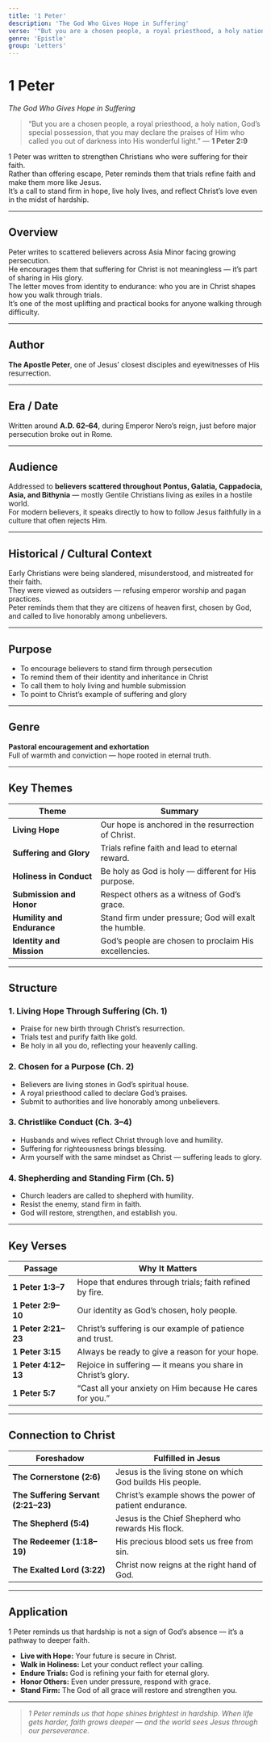 ```yaml
---
title: '1 Peter'
description: 'The God Who Gives Hope in Suffering'
verse: '"But you are a chosen people, a royal priesthood, a holy nation, God's special possession, that you may declare the praises of Him who called you out of darkness into His wonderful light." — 1 Peter 2:9'
genre: 'Epistle'
group: 'Letters'
---
```


# 1 Peter  
*The God Who Gives Hope in Suffering*

> “But you are a chosen people, a royal priesthood, a holy nation, God’s special possession, that you may declare the praises of Him who called you out of darkness into His wonderful light.” — **1 Peter 2:9**

1 Peter was written to strengthen Christians who were suffering for their faith.  
Rather than offering escape, Peter reminds them that trials refine faith and make them more like Jesus.  
It’s a call to stand firm in hope, live holy lives, and reflect Christ’s love even in the midst of hardship.

---

## Overview  
Peter writes to scattered believers across Asia Minor facing growing persecution.  
He encourages them that suffering for Christ is not meaningless — it’s part of sharing in His glory.  
The letter moves from identity to endurance: who you are in Christ shapes how you walk through trials.  
It’s one of the most uplifting and practical books for anyone walking through difficulty.

---

## Author  
**The Apostle Peter**, one of Jesus’ closest disciples and eyewitnesses of His resurrection.

---

## Era / Date  
Written around **A.D. 62–64**, during Emperor Nero’s reign, just before major persecution broke out in Rome.

---

## Audience  
Addressed to **believers scattered throughout Pontus, Galatia, Cappadocia, Asia, and Bithynia** — mostly Gentile Christians living as exiles in a hostile world.  
For modern believers, it speaks directly to how to follow Jesus faithfully in a culture that often rejects Him.

---

## Historical / Cultural Context  
Early Christians were being slandered, misunderstood, and mistreated for their faith.  
They were viewed as outsiders — refusing emperor worship and pagan practices.  
Peter reminds them that they are citizens of heaven first, chosen by God, and called to live honorably among unbelievers.

---

## Purpose  
- To encourage believers to stand firm through persecution  
- To remind them of their identity and inheritance in Christ  
- To call them to holy living and humble submission  
- To point to Christ’s example of suffering and glory  

---

## Genre  
**Pastoral encouragement and exhortation**  
Full of warmth and conviction — hope rooted in eternal truth.

---

## Key Themes  

| Theme | Summary |
|-------|----------|
| **Living Hope** | Our hope is anchored in the resurrection of Christ. |
| **Suffering and Glory** | Trials refine faith and lead to eternal reward. |
| **Holiness in Conduct** | Be holy as God is holy — different for His purpose. |
| **Submission and Honor** | Respect others as a witness of God’s grace. |
| **Humility and Endurance** | Stand firm under pressure; God will exalt the humble. |
| **Identity and Mission** | God’s people are chosen to proclaim His excellencies. |

---

## Structure  

### 1. Living Hope Through Suffering (Ch. 1)
- Praise for new birth through Christ’s resurrection.  
- Trials test and purify faith like gold.  
- Be holy in all you do, reflecting your heavenly calling.  

### 2. Chosen for a Purpose (Ch. 2)
- Believers are living stones in God’s spiritual house.  
- A royal priesthood called to declare God’s praises.  
- Submit to authorities and live honorably among unbelievers.  

### 3. Christlike Conduct (Ch. 3–4)
- Husbands and wives reflect Christ through love and humility.  
- Suffering for righteousness brings blessing.  
- Arm yourself with the same mindset as Christ — suffering leads to glory.  

### 4. Shepherding and Standing Firm (Ch. 5)
- Church leaders are called to shepherd with humility.  
- Resist the enemy, stand firm in faith.  
- God will restore, strengthen, and establish you.  

---

## Key Verses  

| Passage | Why It Matters |
|----------|----------------|
| **1 Peter 1:3–7** | Hope that endures through trials; faith refined by fire. |
| **1 Peter 2:9–10** | Our identity as God’s chosen, holy people. |
| **1 Peter 2:21–23** | Christ’s suffering is our example of patience and trust. |
| **1 Peter 3:15** | Always be ready to give a reason for your hope. |
| **1 Peter 4:12–13** | Rejoice in suffering — it means you share in Christ’s glory. |
| **1 Peter 5:7** | “Cast all your anxiety on Him because He cares for you.” |

---

## Connection to Christ  

| Foreshadow | Fulfilled in Jesus |
|-------------|-------------------|
| **The Cornerstone (2:6)** | Jesus is the living stone on which God builds His people. |
| **The Suffering Servant (2:21–23)** | Christ’s example shows the power of patient endurance. |
| **The Shepherd (5:4)** | Jesus is the Chief Shepherd who rewards His flock. |
| **The Redeemer (1:18–19)** | His precious blood sets us free from sin. |
| **The Exalted Lord (3:22)** | Christ now reigns at the right hand of God. |

---

## Application  
1 Peter reminds us that hardship is not a sign of God’s absence — it’s a pathway to deeper faith.  
- **Live with Hope:** Your future is secure in Christ.  
- **Walk in Holiness:** Let your conduct reflect your calling.  
- **Endure Trials:** God is refining your faith for eternal glory.  
- **Honor Others:** Even under pressure, respond with grace.  
- **Stand Firm:** The God of all grace will restore and strengthen you.  

---

> *1 Peter reminds us that hope shines brightest in hardship. When life gets harder, faith grows deeper — and the world sees Jesus through our perseverance.*
